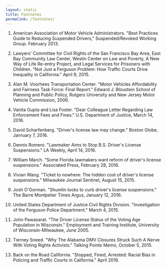 ```yaml
---
layout: static
title: Footnotes
permalink: /footnotes/
---
```


1. American Association of Motor Vehicle Administrators. "Best Practices Guide to Reducing Suspended Drivers," Suspended/Revoked Working Group. February 2013.

2. Lawyers' Committee for Civil Rights of the San Francisco Bay Area, East Bay Community Law Center, Westin Center on Law and Poverty, A New Way of Life Re-entry Project, and Legal Services for Prisoners with Children. "Not Just a Ferguson Problem: How Traffic Courts Drive Inequality in California." April 9, 2015.

3. Alan M. Voorhees Transportation Center. "Motor Vehicles Affordability and Fairness Task Force: Final Report." Edward J. Bloustein School of Planning and Public Policy, Rutgers University and New Jersey Motor Vehicle Commission, 2006.

4. Vanita Gupta and Lisa Foster. "Dear Colleague Letter Regarding Law Enforcement Fees and Fines." U.S. Department of Justice, March 14, 2016.

5. David Scharfenberg. "Driver's license law may change." Boston Globe, Janruary 7, 2016.

6. Dennis Romero. "Lawmaker Aims to Stop B.S. Driver's License Suspensions." LA Weekly, April 14, 2016.

7. William March. "Some Florida lawmakers want reform of driver's license suspensions." Associated Press, February 28, 2016.

8. Vivian Wang. "Ticket to nowhere: The hidden cost of driver's license suspensions." Milwaukee Journal Sentinel, August 15, 2015.

9. Josh O'Gorman. "Shumlin looks to curb driver's license suspensions." The Barre Montpelier Times Argus, January 12, 2016.

10. United States Department of Justice Civil Rights Division. "Investigation of the Ferguson Police Department." March 4, 2015.

11. John Pawasarat. "The Driver License Status of the Voting Age Population in Wisconsin." Employment and Training Institute, University of Wisconsin-Milwaukee, June 2005.

12. Tierney Sneed. "Why The Alabama DMV Closures Struck Such A Nerve With Voting Rights Activists." Talking Points Memo, October 5, 2015.

13. Back on the Road California. "Stopped, Fined, Arrested: Racial Bias in Policing and Traffic Courts in California." April 2016. 